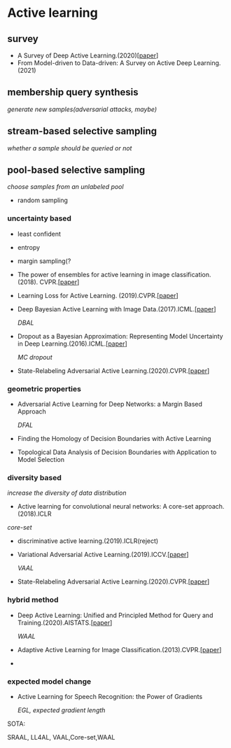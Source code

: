 # Active learning

## survey

- A Survey of Deep Active Learning.(2020)[[paper](https://arxiv.org/abs/2009.00236)]
- From Model-driven to Data-driven: A Survey on Active Deep Learning.(2021)

## membership query synthesis

*generate new samples(adversarial attacks, maybe)*

## stream-based selective sampling

*whether a sample should be queried or not*

##  pool-based selective sampling

*choose samples from an unlabeled pool*

- random sampling

### uncertainty based

- least confident

- entropy

- margin sampling(?

- The power of ensembles for active learning in image classification.(2018). CVPR.[[paper](https://openaccess.thecvf.com/content_cvpr_2018/papers/Beluch_The_Power_of_CVPR_2018_paper.pdf)]

- Learning Loss for Active Learning. (2019).CVPR.[[paper](https://openaccess.thecvf.com/content_CVPR_2019/papers/Yoo_Learning_Loss_for_Active_Learning_CVPR_2019_paper.pdf)]

- Deep Bayesian Active Learning with Image Data.(2017).ICML.[[paper](http://proceedings.mlr.press/v70/gal17a/gal17a.pdf)]

  *DBAL*

- Dropout as a Bayesian Approximation: Representing Model Uncertainty in Deep Learning.(2016).ICML.[[paper](http://proceedings.mlr.press/v48/gal16.pdf)]

  *MC dropout*

- State-Relabeling Adversarial Active Learning.(2020).CVPR.[[paper](https://openaccess.thecvf.com/content_CVPR_2020/papers/Zhang_State-Relabeling_Adversarial_Active_Learning_CVPR_2020_paper.pdf)]

### geometric properties

- Adversarial Active Learning for Deep Networks: a Margin Based Approach 

  *DFAL*

- Finding the Homology of Decision Boundaries with Active Learning

- Topological Data Analysis of Decision Boundaries with Application to Model Selection

### diversity based

*increase the diversity of data distribution*

-  Active learning for convolutional neural networks: A core-set approach.(2018).ICLR

  *core-set*

- discriminative active learning.(2019).ICLR(reject)

- Variational Adversarial Active Learning.(2019).ICCV.[[paper](https://openaccess.thecvf.com/content_ICCV_2019/papers/Sinha_Variational_Adversarial_Active_Learning_ICCV_2019_paper.pdf)]

  *VAAL*
  
-  State-Relabeling Adversarial Active Learning.(2020).CVPR.[[paper](https://openaccess.thecvf.com/content_CVPR_2020/papers/Zhang_State-Relabeling_Adversarial_Active_Learning_CVPR_2020_paper.pdf)]

### hybrid method

- Deep Active Learning: Unified and Principled Method for Query and Training.(2020).AISTATS.[[paper](http://proceedings.mlr.press/v108/shui20a.html)]

  *WAAL*

- Adaptive Active Learning for Image Classification.(2013).CVPR.[[paper](https://www.cv-foundation.org/openaccess/content_cvpr_2013/papers/Li_Adaptive_Active_Learning_2013_CVPR_paper.pdf)]

- 

  

### expected model change

- Active Learning for Speech Recognition: the Power of Gradients

  *EGL, expected gradient length*

SOTA:

SRAAL, LL4AL, VAAL,Core-set,WAAL







